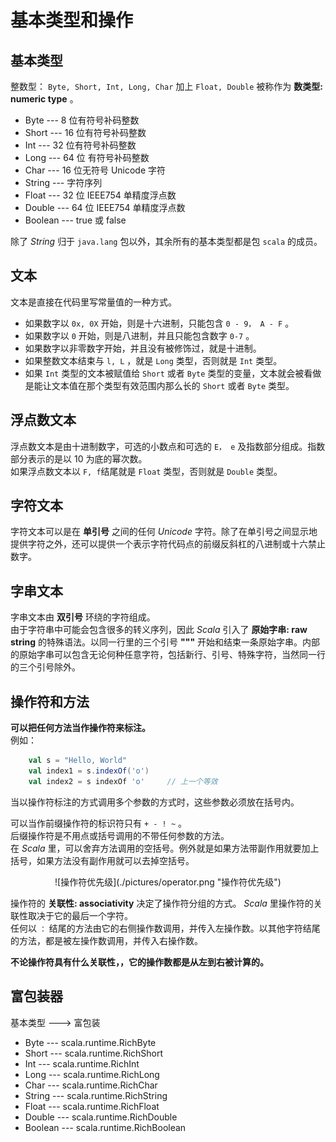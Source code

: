 # 基本类型和操作 #
  
## 基本类型 ##
  
整数型： `Byte, Short, Int, Long, Char` 加上 `Float, Double` 被称作为 **数类型: numeric type** 。 
* Byte --- 8 位有符号补码整数  
* Short --- 16 位有符号补码整数  
* Int --- 32 位有符号补码整数  
* Long --- 64 位 有符号补码整数  
* Char --- 16 位无符号 Unicode 字符  
* String --- 字符序列  
* Float --- 32 位 IEEE754 单精度浮点数  
* Double --- 64 位 IEEE754 单精度浮点数  
* Boolean --- true 或 false 	  

除了 *String* 归于 `java.lang` 包以外，其余所有的基本类型都是包 `scala` 的成员。  
  
## 文本 ##
  
文本是直接在代码里写常量值的一种方式。  

* 如果数字以 `0x, 0X` 开始，则是十六进制，只能包含 `0 - 9， A - F` 。  
* 如果数字以 `0` 开始，则是八进制，并且只能包含数字 `0-7` 。  
* 如果数字以非零数字开始，并且没有被修饰过，就是十进制。  
* 如果整数文本结束与 `l, L` ，就是 `Long` 类型，否则就是 `Int` 类型。  
* 如果 `Int` 类型的文本被赋值给 `Short` 或者 `Byte` 类型的变量，文本就会被看做是能让文本值在那个类型有效范围内那么长的 `Short` 或者 `Byte` 类型。  

## 浮点数文本 ##
  
浮点数文本是由十进制数字，可选的小数点和可选的 `E， e` 及指数部分组成。指数部分表示的是以 10 为底的幂次数。  
如果浮点数文本以 `F, f`结尾就是 `Float` 类型，否则就是 `Double` 类型。  
  
## 字符文本 ##
  
字符文本可以是在 **单引号** 之间的任何 *Unicode* 字符。除了在单引号之间显示地提供字符之外，还可以提供一个表示字符代码点的前缀反斜杠的八进制或十六禁止数字。  
  
## 字串文本 ##
  
字串文本由 **双引号** 环绕的字符组成。  
由于字符串中可能会包含很多的转义序列，因此 *Scala* 引入了 **原始字串: raw string** 的特殊语法。以同一行里的三个引号 **"""** 开始和结束一条原始字串。内部的原始字串可以包含无论何种任意字符，包括新行、引号、特殊字符，当然同一行的三个引号除外。  
  
## 操作符和方法 ##
  
**可以把任何方法当作操作符来标注。**  
例如：  
```Scala
	val s = "Hello, World"
	val index1 = s.indexOf('o')
	val index2 = s indexOf 'o'     // 上一个等效
```  
  
当以操作符标注的方式调用多个参数的方式时，这些参数必须放在括号内。  
  
可以当作前缀操作符的标识符只有 `+ - ! ~` 。  
后缀操作符是不用点或括号调用的不带任何参数的方法。  
在 *Scala* 里，可以舍弃方法调用的空括号。例外就是如果方法带副作用就要加上括号，如果方法没有副作用就可以去掉空括号。  
<center>
![操作符优先级](./pictures/operator.png "操作符优先级")
</center>  
  
操作符的 **关联性: associativity** 决定了操作符分组的方式。 *Scala* 里操作符的关联性取决于它的最后一个字符。  
任何以 `：` 结尾的方法由它的右侧操作数调用，并传入左操作数。以其他字符结尾的方法，都是被左操作数调用，并传入右操作数。  
  
**不论操作符具有什么关联性，，它的操作数都是从左到右被计算的。**
  
## 富包装器 ##
  
基本类型  --->  富包装  
* Byte --- scala.runtime.RichByte  
* Short --- scala.runtime.RichShort  
* Int --- scala.runtime.RichInt  
* Long --- scala.runtime.RichLong  
* Char --- scala.runtime.RichChar  
* String --- scala.runtime.RichString  
* Float --- scala.runtime.RichFloat  
* Double --- scala.runtime.RichDouble  
* Boolean --- scala.runtime.RichBoolean